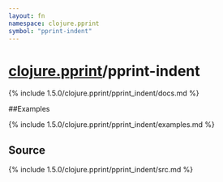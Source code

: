 ```yaml
---
layout: fn
namespace: clojure.pprint
symbol: "pprint-indent"
---
```


# [clojure.pprint](../)/pprint-indent

{% include 1.5.0/clojure.pprint/pprint_indent/docs.md %}

##Examples

{% include 1.5.0/clojure.pprint/pprint_indent/examples.md %}
## Source
{% include 1.5.0/clojure.pprint/pprint_indent/src.md %}

